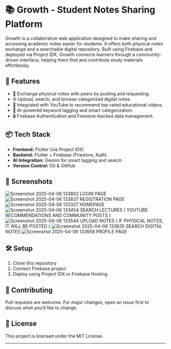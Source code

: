 # 📚 Growth - Student Notes Sharing Platform

Growth is a collaborative web application designed to make sharing and accessing academic notes easier for students. It offers both physical notes exchange and a searchable digital repository. Built using Firebase and deployed via Project IDX, Growth connects learners through a community-driven interface, helping them find and contribute study materials effortlessly.

## 🚀 Features

- 🔁 Exchange physical notes with peers by posting and requesting.
- 🌐 Upload, search, and browse categorized digital notes.
- 🎥 Integrated with YouTube to recommend top-rated educational videos.
- 🤖 AI-powered keyword tagging and smart categorization.
- 🔒 Firebase Authentication and Firestore-backed data management.

## 📦 Tech Stack

- **Frontend:** Flutter (via Project IDX)
- **Backend:** Flutter + Firebase (Firestore, Auth)
- **AI Integration:** Gemini for smart tagging and search
- **Version Control:** Git & GitHub

## 📸 Screenshots

![Screenshot 2025-04-06 133802](https://github.com/user-attachments/assets/20596fa4-4bc8-490a-92bd-a6c97dab0855) 
LOGIN PAGE
![Screenshot 2025-04-06 133837](https://github.com/user-attachments/assets/a4f84f34-7cc6-4c86-813d-566c6546a26e) 
REGISTRATION PAGE
![Screenshot 2025-04-06 133327](https://github.com/user-attachments/assets/7789e833-ffa3-4207-b195-4039230fe535) 
HOMEPAGE
![Screenshot 2025-04-06 133454](https://github.com/user-attachments/assets/7b3ed0ab-9636-4fc8-99e7-b70b94fa5ee9) 
SEARCH LECTURES ( YOUTUBE RECOMMENDATIONS AND COMMUNITY POSTS )
![Screenshot 2025-04-06 133544](https://github.com/user-attachments/assets/ce5fc73b-96e1-430e-8aaa-58206ae6e262) 
UPLOAD NOTES ( IF PHYSICAL NOTES, IT WILL BE POSTED )
![Screenshot 2025-04-06 133635](https://github.com/user-attachments/assets/ff9a7088-637f-4b4f-8d4f-1a51b689f6b3) 
SEARCH DIGITAL NOTES
![Screenshot 2025-04-06 133658](https://github.com/user-attachments/assets/ae7b398a-1073-470c-bd04-b20d93083bb2) 
PROFILE PAGE

## 🛠️ Setup

1. Clone this repository
2. Connect Firebase project
3. Deploy using Project IDX or Firebase Hosting

## 🤝 Contributing

Pull requests are welcome. For major changes, open an issue first to discuss what you’d like to change.

## 📄 License

This project is licensed under the MIT License.

---

